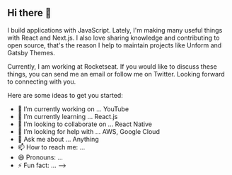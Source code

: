 ## Hi there 👋

I build applications with JavaScript. Lately, I'm making many useful things with React and Next.js. I also love sharing knowledge and contributing to open source, that's the reason I help to maintain projects like Unform and Gatsby Themes.

Currently, I am working at Rocketseat. If you would like to discuss these things, you can send me an email or follow me on Twitter. Looking forward to connecting with you.

Here are some ideas to get you started:

- 🔭 I’m currently working on ... YouTube
- 🌱 I’m currently learning ... React.js
- 👯 I’m looking to collaborate on ... React Native
- 🤔 I’m looking for help with ... AWS, Google Cloud
- 💬 Ask me about ... Anything
- 📫 How to reach me: ...
- 😄 Pronouns: ...
- ⚡ Fun fact: ...
-->
